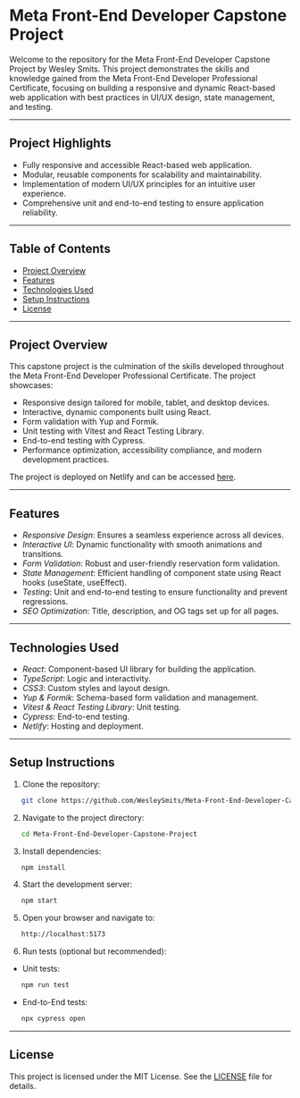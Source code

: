 # Meta Front-End Developer Capstone Project
Welcome to the repository for the Meta Front-End Developer Capstone Project by Wesley Smits. This project demonstrates the skills and knowledge gained from the Meta Front-End Developer Professional Certificate, focusing on building a responsive and dynamic React-based web application with best practices in UI/UX design, state management, and testing.

---

## Project Highlights
- Fully responsive and accessible React-based web application.
- Modular, reusable components for scalability and maintainability.
- Implementation of modern UI/UX principles for an intuitive user experience.
- Comprehensive unit and end-to-end testing to ensure application reliability.

---

## Table of Contents
- [Project Overview](#project-overview)
- [Features](#features)
- [Technologies Used](#technologies-used)
- [Setup Instructions](#setup-instructions)
- [License](#license)

---

## Project Overview
This capstone project is the culmination of the skills developed throughout the Meta Front-End Developer Professional Certificate. The project showcases:
- Responsive design tailored for mobile, tablet, and desktop devices.
- Interactive, dynamic components built using React.
- Form validation with Yup and Formik.
- Unit testing with Vitest and React Testing Library.
- End-to-end testing with Cypress.
- Performance optimization, accessibility compliance, and modern development practices.

The project is deployed on Netlify and can be accessed [here](https://wrs-react-capstone.netlify.app/).

---

## Features
- *Responsive Design*: Ensures a seamless experience across all devices.
- *Interactive UI*: Dynamic functionality with smooth animations and transitions.
- *Form Validation*: Robust and user-friendly reservation form validation.
- *State Management*: Efficient handling of component state using React hooks (useState, useEffect).
- *Testing*: Unit and end-to-end testing to ensure functionality and prevent regressions.
- *SEO Optimization*: Title, description, and OG tags set up for all pages.

---

## Technologies Used
- *React*: Component-based UI library for building the application.
- *TypeScript*: Logic and interactivity.
- *CSS3*: Custom styles and layout design.
- *Yup & Formik*: Schema-based form validation and management.
- *Vitest & React Testing Library*: Unit testing.
- *Cypress*: End-to-end testing.
- *Netlify*: Hosting and deployment.

---

## Setup Instructions

1. Clone the repository:
```bash
   git clone https://github.com/WesleySmits/Meta-Front-End-Developer-Capstone-Project.git
```

2. Navigate to the project directory:
```bash
   cd Meta-Front-End-Developer-Capstone-Project
```

3. Install dependencies:
```bash
   npm install
```

4. Start the development server:
```bash
   npm start
```

5. Open your browser and navigate to:
```bash
   http://localhost:5173
```

6. Run tests (optional but recommended):
- Unit tests:
```bash
   npm run test
```


- End-to-End tests:
```bash
   npx cypress open
```
---

## License

This project is licensed under the MIT License. See the [LICENSE](./LICENSE) file for details.
